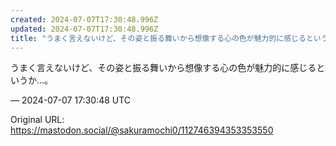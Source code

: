 ```yaml
---
created: 2024-07-07T17:30:48.996Z
updated: 2024-07-07T17:30:48.996Z
title: "うまく言えないけど、その姿と振る舞いから想像する心の色が魅力的に感じるというか…[...]"
---
```


<p>うまく言えないけど、その姿と振る舞いから想像する心の色が魅力的に感じるというか…。</p>

&mdash; 2024-07-07 17:30:48 UTC

Original URL: https://mastodon.social/@sakuramochi0/112746394353353550
